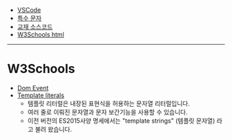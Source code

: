 
- [VSCode](https://code.visualstudio.com/)   
- [특수 문자](https://html.spec.whatwg.org/multipage/named-characters.html)
- [교재 소스코드](https://github.com/Eun-Sook-Kim/doit_html_css_javascript)
- [W3Schools html](https://www.w3schools.com/html/default.asp)
-----------------------------------------
# W3Schools
- [Dom Event](https://www.w3schools.com/jsref/dom_obj_event.asp)
- [Template literals](https://developer.mozilla.org/ko/docs/Web/JavaScript/Reference/Template_literals)
  - 템플릿 리터럴은 내장된 표현식을 허용하는 문자열 리터럴입니다.
  - 여러 줄로 이뤄진 문자열과 문자 보간기능을 사용할 수 있습니다.
  - 이전 버전의 ES2015사양 명세에서는 "template strings" (템플릿 문자열) 라고 불려 왔습니다.
